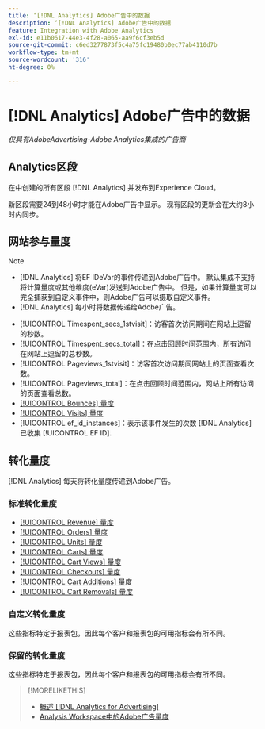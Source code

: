 ```yaml
---
title: ‘[!DNL Analytics] Adobe广告中的数据
description: ‘[!DNL Analytics] Adobe广告中的数据
feature: Integration with Adobe Analytics
exl-id: e11b0617-44e3-4f28-a065-aa9f6cf3eb5d
source-git-commit: c6ed3277873f5c4a75fc19480b0ec77ab4110d7b
workflow-type: tm+mt
source-wordcount: '316'
ht-degree: 0%

---
```


# [!DNL Analytics] Adobe广告中的数据

*仅具有AdobeAdvertising-Adobe Analytics集成的广告商*

## Analytics区段

在中创建的所有区段 [!DNL Analytics] 并发布到Experience Cloud。

新区段需要24到48小时才能在Adobe广告中显示。 现有区段的更新会在大约8小时内同步。

<!-- I added "metric" to some of the links below, even though it looks redundant, because of syntax limitations: If you use [!DNL] or [!UICONTROL] as the sole text of a link (such as [[!UICONTROL Revenue]], the tag is included in the link text (such as "[!UICONTROL Revenue]") when it's published. -->

## 网站参与量度

>[!NOTE]
>
>* [!DNL Analytics] 将EF IDeVar的事件传递到Adobe广告中。  默认集成不支持将计算量度或其他维度(eVar)发送到Adobe广告中。 但是，如果计算量度可以完全捕获到自定义事件中，则Adobe广告可以摄取自定义事件。
>* [!DNL Analytics] 每小时将数据传递给Adobe广告。


* [!UICONTROL Timespent_secs_1stvisit]：访客首次访问期间在网站上逗留的秒数。
* [!UICONTROL Timespent_secs_total]：在点击回顾时间范围内，所有访问在网站上逗留的总秒数。
* [!UICONTROL Pageviews_1stvisit]：访客首次访问期间网站上的页面查看次数。
* [!UICONTROL Pageviews_total]：在点击回顾时间范围内，网站上所有访问的页面查看总数。
* [[!UICONTROL Bounces] 量度](https://experienceleague.adobe.com/docs/analytics/components/metrics/bounces.html)
* [[!UICONTROL Visits] 量度](https://experienceleague.adobe.com/docs/analytics/components/metrics/visits.html)
* [!UICONTROL ef_id_instances]：表示该事件发生的次数 [!DNL Analytics] 已收集 [!UICONTROL EF ID].

## 转化量度

[!DNL Analytics] 每天将转化量度传递到Adobe广告。

### 标准转化量度

* [[!UICONTROL Revenue] 量度](https://experienceleague.adobe.com/docs/analytics/components/metrics/revenue.html)
* [[!UICONTROL Orders] 量度](https://experienceleague.adobe.com/docs/analytics/components/metrics/orders.html)
* [[!UICONTROL Units] 量度](https://experienceleague.adobe.com/docs/analytics/components/metrics/units.html)
* [[!UICONTROL Carts] 量度](https://experienceleague.adobe.com/docs/analytics/components/metrics/carts.html)
* [[!UICONTROL Cart Views] 量度](https://experienceleague.adobe.com/docs/analytics/components/metrics/cart-views.html)
* [[!UICONTROL Checkouts] 量度](https://experienceleague.adobe.com/docs/analytics/components/metrics/checkouts.html)
* [[!UICONTROL Cart Additions] 量度](https://experienceleague.adobe.com/docs/analytics/components/metrics/cart-additions.html)
* [[!UICONTROL Cart Removals] 量度](https://experienceleague.adobe.com/docs/analytics/components/metrics/cart-removals.html)

### 自定义转化量度

这些指标特定于报表包，因此每个客户和报表包的可用指标会有所不同。

### 保留的转化量度

这些指标特定于报表包，因此每个客户和报表包的可用指标会有所不同。

>[!MORELIKETHIS]
>
>* [概述 [!DNL Analytics for Advertising]](overview.md)
>* [Analysis Workspace中的Adobe广告量度](/help/integrations/analytics/advertising-metrics-in-analytics.md)

